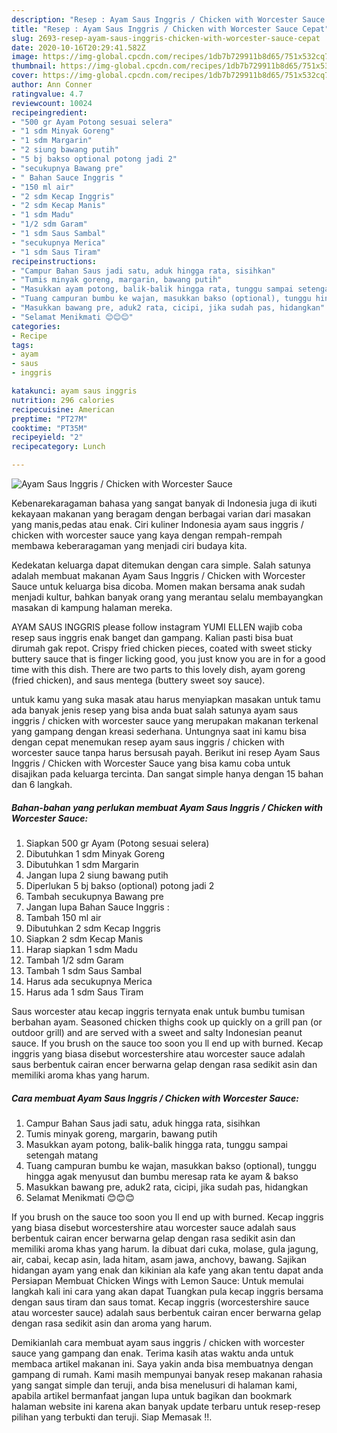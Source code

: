 ```yaml
---
description: "Resep : Ayam Saus Inggris / Chicken with Worcester Sauce Cepat"
title: "Resep : Ayam Saus Inggris / Chicken with Worcester Sauce Cepat"
slug: 2693-resep-ayam-saus-inggris-chicken-with-worcester-sauce-cepat
date: 2020-10-16T20:29:41.582Z
image: https://img-global.cpcdn.com/recipes/1db7b729911b8d65/751x532cq70/ayam-saus-inggris-chicken-with-worcester-sauce-foto-resep-utama.jpg
thumbnail: https://img-global.cpcdn.com/recipes/1db7b729911b8d65/751x532cq70/ayam-saus-inggris-chicken-with-worcester-sauce-foto-resep-utama.jpg
cover: https://img-global.cpcdn.com/recipes/1db7b729911b8d65/751x532cq70/ayam-saus-inggris-chicken-with-worcester-sauce-foto-resep-utama.jpg
author: Ann Conner
ratingvalue: 4.7
reviewcount: 10024
recipeingredient:
- "500 gr Ayam Potong sesuai selera"
- "1 sdm Minyak Goreng"
- "1 sdm Margarin"
- "2 siung bawang putih"
- "5 bj bakso optional potong jadi 2"
- "secukupnya Bawang pre"
- " Bahan Sauce Inggris "
- "150 ml air"
- "2 sdm Kecap Inggris"
- "2 sdm Kecap Manis"
- "1 sdm Madu"
- "1/2 sdm Garam"
- "1 sdm Saus Sambal"
- "secukupnya Merica"
- "1 sdm Saus Tiram"
recipeinstructions:
- "Campur Bahan Saus jadi satu, aduk hingga rata, sisihkan"
- "Tumis minyak goreng, margarin, bawang putih"
- "Masukkan ayam potong, balik-balik hingga rata, tunggu sampai setengah matang"
- "Tuang campuran bumbu ke wajan, masukkan bakso (optional), tunggu hingga agak menyusut dan bumbu meresap rata ke ayam &amp; bakso"
- "Masukkan bawang pre, aduk2 rata, cicipi, jika sudah pas, hidangkan"
- "Selamat Menikmati 😊😊😊"
categories:
- Recipe
tags:
- ayam
- saus
- inggris

katakunci: ayam saus inggris 
nutrition: 296 calories
recipecuisine: American
preptime: "PT27M"
cooktime: "PT35M"
recipeyield: "2"
recipecategory: Lunch

---
```



![Ayam Saus Inggris / Chicken with Worcester Sauce](https://img-global.cpcdn.com/recipes/1db7b729911b8d65/751x532cq70/ayam-saus-inggris-chicken-with-worcester-sauce-foto-resep-utama.jpg)

Kebenarekaragaman bahasa yang sangat banyak di Indonesia juga di ikuti kekayaan makanan yang beragam dengan berbagai varian dari masakan yang manis,pedas atau enak. Ciri kuliner Indonesia ayam saus inggris / chicken with worcester sauce yang kaya dengan rempah-rempah membawa keberaragaman yang menjadi ciri budaya kita.


Kedekatan keluarga dapat ditemukan dengan cara simple. Salah satunya adalah membuat makanan Ayam Saus Inggris / Chicken with Worcester Sauce untuk keluarga bisa dicoba. Momen makan bersama anak sudah menjadi kultur, bahkan banyak orang yang merantau selalu membayangkan masakan di kampung halaman mereka.

AYAM SAUS INGGRIS please follow instagram YUMI ELLEN wajib coba resep saus inggris enak banget dan gampang. Kalian pasti bisa buat dirumah gak repot. Crispy fried chicken pieces, coated with sweet sticky buttery sauce that is finger licking good, you just know you are in for a good time with this dish. There are two parts to this lovely dish, ayam goreng (fried chicken), and saus mentega (buttery sweet soy sauce).

untuk kamu yang suka masak atau harus menyiapkan masakan untuk tamu ada banyak jenis resep yang bisa anda buat salah satunya ayam saus inggris / chicken with worcester sauce yang merupakan makanan terkenal yang gampang dengan kreasi sederhana. Untungnya saat ini kamu bisa dengan cepat menemukan resep ayam saus inggris / chicken with worcester sauce tanpa harus bersusah payah.
Berikut ini resep Ayam Saus Inggris / Chicken with Worcester Sauce yang bisa kamu coba untuk disajikan pada keluarga tercinta. Dan sangat simple hanya dengan 15 bahan dan 6 langkah.


<!--inarticleads1-->

##### Bahan-bahan yang perlukan membuat Ayam Saus Inggris / Chicken with Worcester Sauce:

1. Siapkan 500 gr Ayam (Potong sesuai selera)
1. Dibutuhkan 1 sdm Minyak Goreng
1. Dibutuhkan 1 sdm Margarin
1. Jangan lupa 2 siung bawang putih
1. Diperlukan 5 bj bakso (optional) potong jadi 2
1. Tambah secukupnya Bawang pre
1. Jangan lupa  Bahan Sauce Inggris :
1. Tambah 150 ml air
1. Dibutuhkan 2 sdm Kecap Inggris
1. Siapkan 2 sdm Kecap Manis
1. Harap siapkan 1 sdm Madu
1. Tambah 1/2 sdm Garam
1. Tambah 1 sdm Saus Sambal
1. Harus ada secukupnya Merica
1. Harus ada 1 sdm Saus Tiram


Saus worcester atau kecap inggris ternyata enak untuk bumbu tumisan berbahan ayam. Seasoned chicken thighs cook up quickly on a grill pan (or outdoor grill) and are served with a sweet and salty Indonesian peanut sauce. If you brush on the sauce too soon you ll end up with burned. Kecap inggris yang biasa disebut worcestershire atau worcester sauce adalah saus berbentuk cairan encer berwarna gelap dengan rasa sedikit asin dan memiliki aroma khas yang harum. 

<!--inarticleads2-->

##### Cara membuat  Ayam Saus Inggris / Chicken with Worcester Sauce:

1. Campur Bahan Saus jadi satu, aduk hingga rata, sisihkan
1. Tumis minyak goreng, margarin, bawang putih
1. Masukkan ayam potong, balik-balik hingga rata, tunggu sampai setengah matang
1. Tuang campuran bumbu ke wajan, masukkan bakso (optional), tunggu hingga agak menyusut dan bumbu meresap rata ke ayam &amp; bakso
1. Masukkan bawang pre, aduk2 rata, cicipi, jika sudah pas, hidangkan
1. Selamat Menikmati 😊😊😊


If you brush on the sauce too soon you ll end up with burned. Kecap inggris yang biasa disebut worcestershire atau worcester sauce adalah saus berbentuk cairan encer berwarna gelap dengan rasa sedikit asin dan memiliki aroma khas yang harum. Ia dibuat dari cuka, molase, gula jagung, air, cabai, kecap asin, lada hitam, asam jawa, anchovy, bawang. Sajikan hidangan ayam yang enak dan kikinian ala kafe yang akan tentu dapat anda Persiapan Membuat Chicken Wings with Lemon Sauce: Untuk memulai langkah kali ini cara yang akan dapat Tuangkan pula kecap inggris bersama dengan saus tiram dan saus tomat. Kecap inggris (worcestershire sauce atau worcester sauce) adalah saus berbentuk cairan encer berwarna gelap dengan rasa sedikit asin dan aroma yang harum. 

Demikianlah cara membuat ayam saus inggris / chicken with worcester sauce yang gampang dan enak. Terima kasih atas waktu anda untuk membaca artikel makanan ini. Saya yakin anda bisa membuatnya dengan gampang di rumah. Kami masih mempunyai banyak resep makanan rahasia yang sangat simple dan teruji, anda bisa menelusuri di halaman kami, apabila artikel bermanfaat jangan lupa untuk bagikan dan bookmark halaman website ini karena akan banyak update terbaru untuk resep-resep pilihan yang terbukti dan teruji. Siap Memasak !!. 
